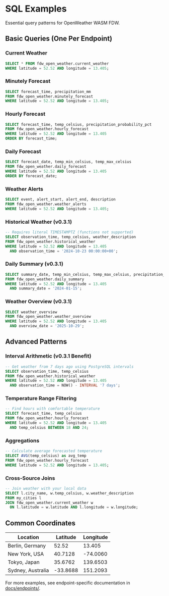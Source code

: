 # SQL Examples

Essential query patterns for OpenWeather WASM FDW.

## Basic Queries (One Per Endpoint)

### Current Weather
```sql
SELECT * FROM fdw_open_weather.current_weather
WHERE latitude = 52.52 AND longitude = 13.405;
```

### Minutely Forecast
```sql
SELECT forecast_time, precipitation_mm
FROM fdw_open_weather.minutely_forecast
WHERE latitude = 52.52 AND longitude = 13.405;
```

### Hourly Forecast
```sql
SELECT forecast_time, temp_celsius, precipitation_probability_pct
FROM fdw_open_weather.hourly_forecast
WHERE latitude = 52.52 AND longitude = 13.405
ORDER BY forecast_time;
```

### Daily Forecast
```sql
SELECT forecast_date, temp_min_celsius, temp_max_celsius
FROM fdw_open_weather.daily_forecast
WHERE latitude = 52.52 AND longitude = 13.405
ORDER BY forecast_date;
```

### Weather Alerts
```sql
SELECT event, alert_start, alert_end, description
FROM fdw_open_weather.weather_alerts
WHERE latitude = 52.52 AND longitude = 13.405;
```

### Historical Weather (v0.3.1)
```sql
-- Requires literal TIMESTAMPTZ (functions not supported)
SELECT observation_time, temp_celsius, weather_description
FROM fdw_open_weather.historical_weather
WHERE latitude = 52.52 AND longitude = 13.405
  AND observation_time = '2024-10-23 00:00:00+00';
```

### Daily Summary (v0.3.1)
```sql
SELECT summary_date, temp_min_celsius, temp_max_celsius, precipitation_mm
FROM fdw_open_weather.daily_summary
WHERE latitude = 52.52 AND longitude = 13.405
  AND summary_date = '2024-01-15';
```

### Weather Overview (v0.3.1)
```sql
SELECT weather_overview
FROM fdw_open_weather.weather_overview
WHERE latitude = 52.52 AND longitude = 13.405
  AND overview_date = '2025-10-29';
```

## Advanced Patterns

### Interval Arithmetic (v0.3.1 Benefit)
```sql
-- Get weather from 7 days ago using PostgreSQL intervals
SELECT observation_time, temp_celsius
FROM fdw_open_weather.historical_weather
WHERE latitude = 52.52 AND longitude = 13.405
  AND observation_time = NOW() - INTERVAL '7 days';
```

### Temperature Range Filtering
```sql
-- Find hours with comfortable temperature
SELECT forecast_time, temp_celsius
FROM fdw_open_weather.hourly_forecast
WHERE latitude = 52.52 AND longitude = 13.405
  AND temp_celsius BETWEEN 18 AND 24;
```

### Aggregations
```sql
-- Calculate average forecasted temperature
SELECT AVG(temp_celsius) as avg_temp
FROM fdw_open_weather.hourly_forecast
WHERE latitude = 52.52 AND longitude = 13.405;
```

### Cross-Source Joins
```sql
-- Join weather with your local data
SELECT l.city_name, w.temp_celsius, w.weather_description
FROM my_cities l
JOIN fdw_open_weather.current_weather w
  ON l.latitude = w.latitude AND l.longitude = w.longitude;
```

## Common Coordinates

| Location | Latitude | Longitude |
|----------|----------|-----------|
| Berlin, Germany | 52.52 | 13.405 |
| New York, USA | 40.7128 | -74.0060 |
| Tokyo, Japan | 35.6762 | 139.6503 |
| Sydney, Australia | -33.8688 | 151.2093 |

For more examples, see endpoint-specific documentation in [docs/endpoints/](../endpoints/).
